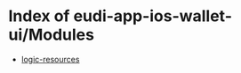 # Index of eudi-app-ios-wallet-ui/Modules

- [logic-resources](/eudi-app-ios-wallet-ui/Modules/logic-resources/)